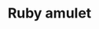 ---
layout: item
title: Ruby amulet
item-id: 1698
datatable: true
id: 1698
name: "Ruby amulet"
members: false
lowalch: 810
highalch: 1215
examine: "I wonder if I can get this enchanted."
monsters:
  - id: 7276
    name: "Mutated Bloodveld"
    members: true
    combat_level: 123
    wiki_url: "https://oldschool.runescape.wiki/w/Mutated_Bloodveld"
    drops:
      - quantity: "1"
        rarity: 0.015625
        drop_requirements: null
  - id: 7398
    name: "Insatiable mutated Bloodveld"
    members: true
    combat_level: 278
    wiki_url: "https://oldschool.runescape.wiki/w/Insatiable_mutated_Bloodveld"
    drops:
      - quantity: "1"
        rarity: 0.015625
        drop_requirements: null
---